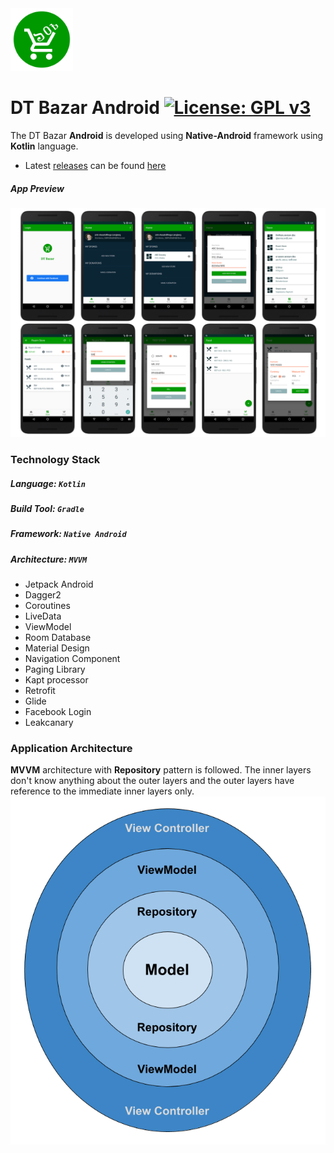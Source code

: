 <img width="100" height="100" src="../icon/dtbazar-icon.png" alt="dtbazar-icon">

# DT Bazar Android [![License: GPL v3](https://img.shields.io/badge/License-GPLv3-blue.svg)](../LICENSE)
The DT Bazar **Android** is developed using **Native-Android** framework using **Kotlin** language.

* Latest [releases](https://github.com/Roaim/DTBazar/releases) can be found [here](https://github.com/Roaim/DTBazar/releases)

##### App Preview
![Android Preview](../preview/android/scs.png)

### Technology Stack
##### Language: `Kotlin`
##### Build Tool: `Gradle`
##### Framework: `Native Android`
##### Architecture: `MVVM`
* Jetpack Android
* Dagger2
* Coroutines
* LiveData
* ViewModel
* Room Database
* Material Design
* Navigation Component
* Paging Library
* Kapt processor
* Retrofit
* Glide
* Facebook Login
* Leakcanary

### Application Architecture
**MVVM** architecture with **Repository** pattern is followed. The inner layers don't know anything about the outer layers and the outer layers have reference to the immediate inner layers only.
![android-architecture](dtbazar-android-architecture.png)